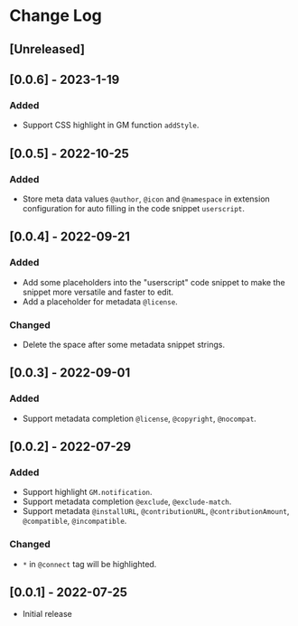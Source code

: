 # Change Log

## [Unreleased]

## [0.0.6] - 2023-1-19

### Added

- Support CSS highlight in GM function `addStyle`.

## [0.0.5] - 2022-10-25

### Added

- Store meta data values `@author`, `@icon` and `@namespace` in extension configuration for auto filling in the code snippet `userscript`.

## [0.0.4] - 2022-09-21

### Added

- Add some placeholders into the "userscript" code snippet to make the snippet more versatile and faster to edit.
- Add a placeholder for metadata `@license`.

### Changed

- Delete the space after some metadata snippet strings.

## [0.0.3] - 2022-09-01

### Added

- Support metadata completion `@license`, `@copyright`, `@nocompat`.

## [0.0.2] - 2022-07-29

### Added

- Support highlight `GM.notification`.
- Support metadata completion `@exclude`, `@exclude-match`.
- Support metadata `@installURL`, `@contributionURL`, `@contributionAmount`, `@compatible`, `@incompatible`.

### Changed

- `*` in `@connect` tag will be highlighted.

## [0.0.1] - 2022-07-25

- Initial release
